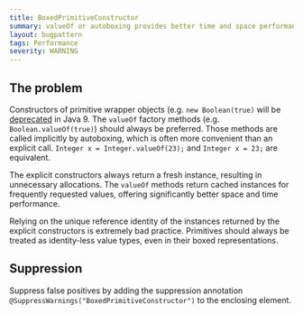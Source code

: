```yaml
---
title: BoxedPrimitiveConstructor
summary: valueOf or autoboxing provides better time and space performance
layout: bugpattern
tags: Performance
severity: WARNING
---
```


<!--
*** AUTO-GENERATED, DO NOT MODIFY ***
To make changes, edit the @BugPattern annotation or the explanation in docs/bugpattern.
-->


## The problem
Constructors of primitive wrapper objects (e.g. `new Boolean(true)` will be
[deprecated][8145468] in Java 9. The `valueOf` factory methods (e.g.
`Boolean.valueOf(true)`) should always be preferred. Those methods are called
implicitly by autoboxing, which is often more convenient than an explicit call.
`Integer x = Integer.valueOf(23);` and `Integer x = 23;` are equivalent.

[8145468]: https://bugs.openjdk.java.net/browse/JDK-8145468

The explicit constructors always return a fresh instance, resulting in
unnecessary allocations. The `valueOf` methods return cached instances for
frequently requested values, offering significantly better space and time
performance.

Relying on the unique reference identity of the instances returned by the
explicit constructors is extremely bad practice. Primitives should always be
treated as identity-less value types, even in their boxed representations.

## Suppression
Suppress false positives by adding the suppression annotation `@SuppressWarnings("BoxedPrimitiveConstructor")` to the enclosing element.

